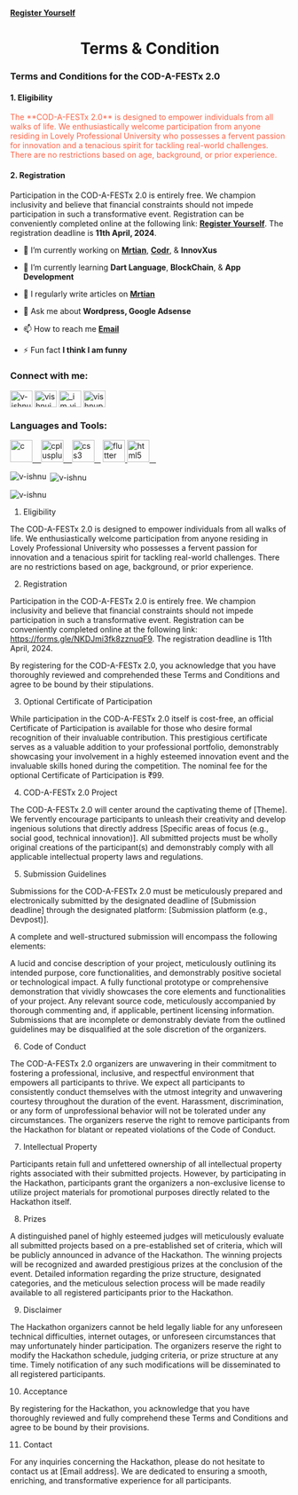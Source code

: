 **[Register Yourself](https://v-ishnu.github.io/Home/)**
<h1 align="center">Terms & Condition</h1>
<h3 align="left">Terms and Conditions for the COD-A-FESTx 2.0 </h3>
<h4>1. Eligibility </h4>

<p style="color:Tomato;">The **COD-A-FESTx 2.0** is designed to empower individuals from all walks of life. We enthusiastically welcome participation from anyone residing in Lovely Professional University who possesses a fervent passion for innovation and a tenacious spirit for tackling real-world challenges. There are no restrictions based on age, background, or prior experience.
</p>

<h4>2. Registration </h4>

Participation in the COD-A-FESTx 2.0 is entirely free. We champion inclusivity and believe that financial constraints should not impede participation in such a transformative event. Registration can be conveniently completed online at the following link: **[Register Yourself](https://forms.gle/NKDJmi3fk8zznuqF9)**. The registration deadline is **11th April, 2024**.

- 🔭 I’m currently working on **[Mrtian](https://mrtian.in)**, **[Codr](https://codr.mrtian.in)**, & **InnovXus**

- 🌱 I’m currently learning **Dart Language**, **BlockChain**, & **App Development**

- 📝 I regularly write articles on **[Mrtian](https://mrtian.in)**

- 💬 Ask me about **Wordpress, Google Adsense**

- 📫 How to reach me **[Email](vishnuprakash572@gmail.com)**

- ⚡ Fun fact **I think I am funny**

<h3 align="left">Connect with me:</h3>
<p align="left">
<a href="https://codepen.io/v-ishnu" target="blank"><img align="center" src="https://github.com/v-ishnu/gallery/assets/65424078/0eb7d9a6-ddcf-4c47-bbac-0ed432ebe225" alt="v-ishnu" height="30" width="40"/></a>
<a href="https://linkedin.com/in/vishnuinfo" target="blank"><img align="center" src="https://raw.githubusercontent.com/v-ishnu/v-ishnu/4898f5cbb2ef292591ca3a55f317ad0beb8cf3e2/icons8-linkedin---in-logo-used-for-professional-networking%2C-144.svg" alt="vishnuinfo" height="30" width="40"/></a>
<a href="https://instagram.com/_im_vishn_u" target="blank"><img align="center" src="https://github.com/v-ishnu/gallery/assets/65424078/1071fee1-bc15-4bf8-8bc0-d3da40b099a3" alt="_im_vishn_u" height="30" width="40"/></a>
<a href="https://www.hackerrank.com/vishnuprakash572" target="blank"><img align="center" src="https://github.com/v-ishnu/gallery/assets/65424078/5bcfad1c-3e2d-4776-bd2b-214a5992731b" alt="vishnuprakash572" height="30" width="40"/></a>
</p>

<h3 align="left">Languages and Tools:</h3>
<p align="left"> <a href="https://www.cprogramming.com/" target="_blank" rel="noreferrer"> <img src="https://github.com/v-ishnu/gallery/assets/65424078/868384de-ecc5-4d06-ab8c-ddda051aef06" alt="c" width="40" height="40"/>&nbsp; &nbsp; </a> 
<a href="https://codr.mrtian.in/category/language/cpp/" target="_blank" rel="noreferrer"> <img src="https://github.com/v-ishnu/gallery/assets/65424078/01a8b742-9e8c-48e2-925d-c2802e4ee8f0" alt="cplusplus" width="40" height="40"/>&nbsp; &nbsp; </a> 
<a href="https://codr.mrtian.in/category/language/css/" target="_blank" rel="noreferrer"> <img src="https://github.com/v-ishnu/gallery/assets/65424078/7544517e-4efd-4f5d-b970-815e20685316" alt="css3" width="40" height="40"/>&nbsp; &nbsp;</a> 
<a href="https://flutter.dev" target="_blank" rel="noreferrer"> <img src="https://github.com/v-ishnu/gallery/assets/65424078/6aa6fc0e-5c5c-4739-a9be-1c93eb26b7b2" alt="flutter" width="40" height="40"/> </a> 
<a href="https://codr.mrtian.in/category/language/html/" target="_blank" rel="noreferrer"> <img src="https://github.com/v-ishnu/gallery/assets/65424078/5a95db38-b333-4705-9346-7ea422e9d576" alt="html5" width="40" height="40"/>&nbsp; &nbsp; </a> 
</p>

<p><img align="left" src="https://github-readme-stats.vercel.app/api/top-langs?username=v-ishnu&show_icons=true&locale=en&layout=compact" alt="v-ishnu" /></p>

<p>&nbsp;<img align="center" src="https://github-readme-stats.vercel.app/api?username=v-ishnu&show_icons=true&locale=en" alt="v-ishnu" /></p>

<p><img align-item="center" src="https://github-readme-streak-stats.herokuapp.com/?user=v-ishnu&" alt="v-ishnu" /></p>








1. Eligibility

The COD-A-FESTx 2.0 is designed to empower individuals from all walks of life. We enthusiastically welcome participation from anyone residing in Lovely Professional University who possesses a fervent passion for innovation and a tenacious spirit for tackling real-world challenges. There are no restrictions based on age, background, or prior experience.

2. Registration

Participation in the COD-A-FESTx 2.0 is entirely free. We champion inclusivity and believe that financial constraints should not impede participation in such a transformative event. Registration can be conveniently completed online at the following link: https://forms.gle/NKDJmi3fk8zznuqF9. The registration deadline is 11th April, 2024.

By registering for the COD-A-FESTx 2.0, you acknowledge that you have thoroughly reviewed and comprehended these Terms and Conditions and agree to be bound by their stipulations.

3. Optional Certificate of Participation

While participation in the COD-A-FESTx 2.0 itself is cost-free, an official Certificate of Participation is available for those who desire formal recognition of their invaluable contribution.  This prestigious certificate serves as a valuable addition to your professional portfolio, demonstrably showcasing your involvement in a highly esteemed innovation event and the invaluable skills honed during the competition. The nominal fee for the optional Certificate of Participation is ₹99.

4. COD-A-FESTx 2.0 Project

The COD-A-FESTx 2.0 will center around the captivating theme of [Theme]. We fervently encourage participants to unleash their creativity and develop ingenious solutions that directly address [Specific areas of focus (e.g., social good, technical innovation)]. All submitted projects must be wholly original creations of the participant(s) and demonstrably comply with all applicable intellectual property laws and regulations.

5. Submission Guidelines

Submissions for the COD-A-FESTx 2.0 must be meticulously prepared and electronically submitted by the designated deadline of [Submission deadline] through the designated platform: [Submission platform (e.g., Devpost)].

A complete and well-structured submission will encompass the following elements:

A lucid and concise description of your project, meticulously outlining its intended purpose, core functionalities, and demonstrably positive societal or technological impact.
A fully functional prototype or comprehensive demonstration that vividly showcases the core elements and functionalities of your project.
Any relevant source code, meticulously accompanied by thorough commenting and, if applicable, pertinent licensing information.
Submissions that are incomplete or demonstrably deviate from the outlined guidelines may be disqualified at the sole discretion of the organizers.

6. Code of Conduct

The COD-A-FESTx 2.0 organizers are unwavering in their commitment to fostering a professional, inclusive, and respectful environment that  empowers all participants to thrive. We expect all participants to consistently conduct themselves with the utmost integrity and unwavering courtesy throughout the duration of the event.  Harassment, discrimination, or any form of unprofessional behavior will not be tolerated under any circumstances.  The organizers reserve the right to remove participants from the Hackathon for blatant or repeated violations of the Code of Conduct.

7. Intellectual Property

Participants retain full and unfettered ownership of all intellectual property rights associated with their submitted projects. However, by participating in the Hackathon, participants grant the organizers a non-exclusive license to utilize project materials for promotional purposes directly related to the Hackathon itself.

8. Prizes

A distinguished panel of highly esteemed judges will meticulously evaluate all submitted projects based on a pre-established set of criteria, which will be publicly announced in advance of the Hackathon. The winning projects will be recognized and awarded prestigious prizes at the conclusion of the event.  Detailed information regarding the prize structure, designated categories, and the meticulous selection process will be made readily available to all registered participants prior to the Hackathon.

9. Disclaimer

The Hackathon organizers  cannot be held legally liable for any unforeseen technical difficulties, internet outages, or unforeseen circumstances that may unfortunately hinder participation. The organizers reserve the right to modify the Hackathon schedule, judging criteria, or prize structure at any time.  Timely notification of any such modifications will be disseminated to all registered participants.

10. Acceptance

By registering for the Hackathon, you acknowledge that you have thoroughly reviewed and fully comprehend these Terms and Conditions and agree to be bound by their provisions.

11. Contact

For any inquiries concerning the Hackathon, please do not hesitate to contact us at [Email address].  We are dedicated to ensuring a smooth, enriching, and transformative experience for all participants.
